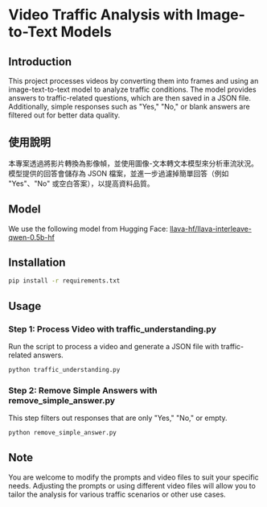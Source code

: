 # Video Traffic Analysis with Image-to-Text Models

## Introduction

This project processes videos by converting them into frames and using an image-text-to-text model to analyze traffic conditions. The model provides answers to traffic-related questions, which are then saved in a JSON file. Additionally, simple responses such as "Yes," "No," or blank answers are filtered out for better data quality.

## 使用說明

本專案透過將影片轉換為影像幀，並使用圖像-文本轉文本模型來分析車流狀況。模型提供的回答會儲存為 JSON 檔案，並進一步過濾掉簡單回答（例如 "Yes"、"No" 或空白答案），以提高資料品質。

## Model

We use the following model from Hugging Face: [llava-hf/llava-interleave-qwen-0.5b-hf](https://huggingface.co/llava-hf/llava-interleave-qwen-0.5b-hf)

## Installation
```bash
pip install -r requirements.txt
```

## Usage

### Step 1: Process Video with traffic_understanding.py

Run the script to process a video and generate a JSON file with traffic-related answers.

```bash
python traffic_understanding.py
```

### Step 2: Remove Simple Answers with remove_simple_answer.py

This step filters out responses that are only "Yes," "No," or empty.

```bash
python remove_simple_answer.py
```
## Note

You are welcome to modify the prompts and video files to suit your specific needs. Adjusting the prompts or using different video files will allow you to tailor the analysis for various traffic scenarios or other use cases.
